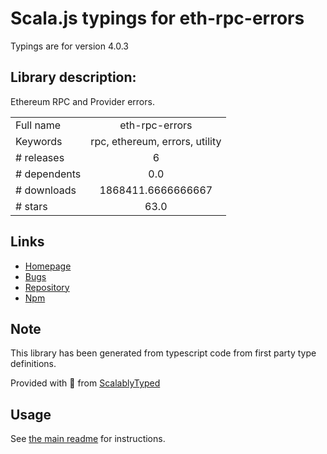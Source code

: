 
# Scala.js typings for eth-rpc-errors

Typings are for version 4.0.3

## Library description:
Ethereum RPC and Provider errors.

|                    |                 |
| ------------------ | :-------------: |
| Full name          | eth-rpc-errors |
| Keywords           | rpc, ethereum, errors, utility |
| # releases         | 6 |
| # dependents       | 0.0 |
| # downloads        | 1868411.6666666667 |
| # stars            | 63.0 |

## Links
- [Homepage](https://github.com/MetaMask/eth-rpc-errors#readme)
- [Bugs](https://github.com/MetaMask/eth-rpc-errors/issues)
- [Repository](https://github.com/MetaMask/eth-rpc-errors)
- [Npm](https://www.npmjs.com/package/eth-rpc-errors)
    


## Note
This library has been generated from typescript code from first party type definitions.

Provided with :purple_heart: from [ScalablyTyped](https://github.com/oyvindberg/ScalablyTyped)

## Usage
See [the main readme](../../readme.md) for instructions.


